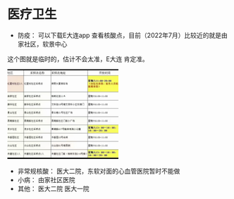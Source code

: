 # 医疗卫生

- 防疫： 可以下载E大连app 查看核酸点，目前（2022年7月）比较近的就是由家社区，软景中心

这个图就是临时的，估计不会太准，E大连  肯定准。

<img src='./aid.png' width="50%">

- 非常规核酸： 医大二院，东软对面的心血管医院暂时不能做
- 小病： 由家社区医院
- 其他： 医大二院  医大一院
